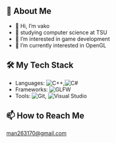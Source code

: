 ## 🌟 About Me
- 👋 Hi, I’m vako
- 👀 studying computer science at TSU 
- 👀 I’m interested in game development
- 🌱 I’m currently interested in OpenGL


## 🛠️ My Tech Stack
- Languages: ![C++](https://img.shields.io/badge/-C++-00599C?logo=c%2b%2b&logoColor=white),![C#](https://img.shields.io/badge/-C%23-239120?logo=c-sharp&logoColor=white)
- Frameworks: ![GLFW](https://img.shields.io/badge/-GLFW-000000?logo=opengl&logoColor=white)
- Tools: ![Git](https://img.shields.io/badge/-Git-F05032?logo=git&logoColor=white), ![Visual Studio](https://img.shields.io/badge/-Visual%20Studio-5C2D91?logo=visual-studio&logoColor=white)

## 📫 How to Reach Me
man263170@gmail.com


<!---
vakje/vakje is a ✨ special ✨ repository because its `README.md` (this file) appears on your GitHub profile.
You can click the Preview link to take a look at your changes.
--->
